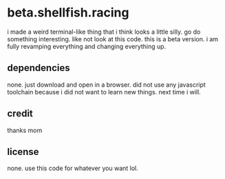 beta.shellfish.racing
================
i made a weird terminal-like thing that i think looks a little silly.
go do something interesting. like not look at this code.
this is a beta version. i am fully revamping everything and changing everything up.

dependencies
------------
none. just download and open in a browser.
did not use any javascript toolchain because i did not want to learn new things. next time i will.

credit
------
thanks mom

license
-------
none.
use this code for whatever you want lol.

